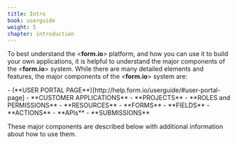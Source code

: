 ```yaml
---
title: Intro
book: userguide
weight: 5
chapter: introduction
---
```

<p>To best understand the &lt;<b>form.io</b>&gt; platform, and how you can use it to build your own applications, it is helpful to understand the major components of the &lt;<b>form.io</b>&gt; system.   While there are many detailed elements and features, the major components of the &lt;<b>form.io</b>&gt; system are:</p> 
- (**USER PORTAL PAGE**)[http://help.form.io/userguide/#user-portal-page]
- **CUSTOMER APPLICATIONS**
- **PROJECTS**
- **ROLES and PERMISSIONS**
- **RESOURCES**
- **FORMS**
- **FIELDS**
- **ACTIONS**
- **APIs**
- **SUBMISSIONS**

These major components are described below with additional information about how to use them.</p>
